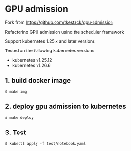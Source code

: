 # GPU admission

Fork from https://github.com/tkestack/gpu-admission

Refactoring GPU admission using the scheduler framework

Support kubernetes 1.25.x and later versions

Tested on the following kubernetes versions

* kubernetes v1.25.12
* kubernetes v1.26.6


## 1. build docker image

```
$ make img
```

## 2. deploy gpu admission to kubernetes

```
$ make deploy
```
## 3. Test 
```
$ kubectl apply -f test/notebook.yaml
```